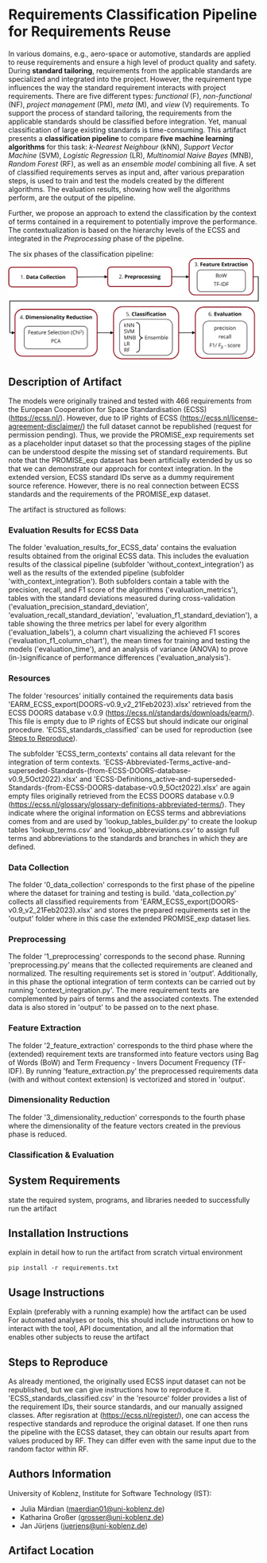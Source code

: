 # Requirements Classification Pipeline for Requirements Reuse

In various domains, e.g., aero-space or automotive, standards are applied to reuse requirements and ensure a high level of product quality and safety. During **standard tailoring**, requirements from the applicable standards are specialized and integrated into the project. However, the requirement type influences the way the standard requirement interacts with project requirements. There are five different types: *functional* (F), *non-functional* (NF), *project management* (PM), *meta* (M), and *view* (V) requirements. To support the process of standard tailoring, the requirements from the applicable standards should be classified before integration. Yet, manual classification of large existing standards is time-consuming. This artifact presents a **classification pipeline** to compare **five machine learning algorithms** for this task: *k-Nearest Neighbour* (kNN), *Support Vector Machine* (SVM), *Logistic Regression* (LR), *Multinomial Naive Bayes* (MNB), *Random Forest* (RF), as well as an *ensemble model* combining all five. A set of classified requirements serves as input and, after various preparation steps, is used to train and test the models created by the different algorithms. The evaluation results, showing how well the algorithms perform, are the output of the pipeline.

Further, we propose an approach to extend the classification by the context of terms contained in a requirement to potentially improve the performance. The contextualization is based on the hierarchy levels of the ECSS and integrated in the *Preprocessing* phase of the pipeline.

The six phases of the classification pipeline:
![pipeline image](resources/pipeline_image.jpg?raw=true "Requirements Classification Pipeline")

## Description of Artifact
The models were originally trained and tested with 466 requirements from the European Cooperation for Space Standardisation (ECSS) (https://ecss.nl/). However, due to IP rights of ECSS (https://ecss.nl/license-agreement-disclaimer/) the full dataset cannot be republished (request for permission pending). Thus, we provide the PROMISE_exp requirements set as a placeholder input dataset so that the processing stages of the pipline can be understood despite the missing set of standard requirements. But note that the PROMISE_exp dataset has been artificially extended by us so that we can demonstrate our approach for context integration. In the extended version, ECSS standard IDs serve as a dummy requirement source reference. However, there is no real connection between ECSS standards and the requirements of the PROMISE_exp dataset.

The artifact is structured as follows:

### Evaluation Results for ECSS Data
The folder 'evaluation_results_for_ECSS_data' contains the evaluation results obtained from the original ECSS data. This includes the evaluation results of the classical pipeline (subfolder 'without_context_integration') as well as the results of the extended pipeline (subfolder 'with_context_integration'). Both subfolders contain a table with the precision, recall, and F1 score of the algorithms ('evaluation_metrics'), tables with the standard deviations measured during cross-validation ('evaluation_precision_standard_deviation', 'evaluation_recall_standard_deviation', 'evaluation_f1_standard_deviation'), a table showing the three metrics per label for every algorithm ('evaluation_labels'), a column chart visualizing the achieved F1 scores ('evaluation_f1_column_chart'), the mean times for training and testing the models ('evaluation_time'), and an analysis of variance (ANOVA) to prove (in-)significance of performance differences ('evaluation_analysis').

### Resources
The folder 'resources' initially contained the requirements data basis 'EARM_ECSS_export(DOORS-v0.9_v2_21Feb2023).xlsx' retrieved from the ECSS DOORS database v.0.9 (https://ecss.nl/standards/downloads/earm/). This file is empty due to IP rights of ECSS but should indicate our original procedure. 'ECSS_standards_classified' can be used for reproduction (see [Steps to Reproduce](#steps-to-reproduce)).

The subfolder 'ECSS_term_contexts' contains all data relevant for the integration of term contexts. 'ECSS-Abbreviated-Terms_active-and-superseded-Standards-(from-ECSS-DOORS-database-v0.9_5Oct2022).xlsx' and 'ECSS-Definitions_active-and-superseded-Standards-(from-ECSS-DOORS-database-v0.9_5Oct2022).xlsx' are again empty files originally retrieved from the ECSS DOORS database v.0.9 (https://ecss.nl/glossary/glossary-definitions-abbreviated-terms/). They indicate where the original information on ECSS terms and abbreviations comes from and are used by 'lookup_tables_builder.py' to create the lookup tables 'lookup_terms.csv' and 'lookup_abbreviations.csv' to assign full terms and abbreviations to the standards and branches in which they are defined.

### Data Collection
The folder '0_data_collection' corresponds to the first phase of the pipeline where the dataset for training and testing is build. 'data_collection.py' collects all classified requirements from 'EARM_ECSS_export(DOORS-v0.9_v2_21Feb2023).xlsx' and stores the prepared requirements set in the 'output' folder where in this case the extended PROMISE_exp dataset lies.

### Preprocessing
The folder '1_preprocessing' corresponds to the second phase. Running 'preprocessing.py' means that the collected requirements are cleaned and normalized. The resulting requirements set is stored in 'output'.
Additionally, in this phase the optional integration of term contexts can be carried out by running 'context_integration.py'. The mere requirement texts are complemented by pairs of terms and the associated contexts. The extended data is also stored in 'output' to be passed on to the next phase.

### Feature Extraction
The folder '2_feature_extraction' corresponds to the third phase where the (extended) requirement texts are transformed into feature vectors using Bag of Words (BoW) and Term Frequency - Invers Document Frequency (TF-IDF). By running 'feature_extraction.py' the preprocessed requirements data (with and without context extension) is vectorized and stored in 'output'.

### Dimensionality Reduction
The folder '3_dimensionality_reduction' corresponds to the fourth phase where the dimensionality of the feature vectors created in the previous phase is reduced.

### Classification & Evaluation

## System Requirements
state the required system, programs, and libraries needed to successfully run the artifact

## Installation Instructions
explain in detail how to run the artifact from scratch
virtual environment

```
pip install -r requirements.txt
```
## Usage Instructions
Explain (preferably with a running example) how the artifact can be used
For automated analyses or tools, this should include instructions on how to interact with the tool, API documentation, and all the information that enables other subjects to reuse the artifact

## Steps to Reproduce
As already mentioned, the originally used ECSS input dataset can not be republished, but we can give instructions how to reproduce it. 'ECSS_standards_classified.csv' in the 'resource' folder provides a list of the requirement IDs, their source standards, and our manually assigned classes. After regisration at (https://ecss.nl/register/), one can access the respective standards and reproduce the original dataset.
If one then runs the pipeline with the ECSS dataset, they can obtain our results apart from values produced by RF. They can differ even with the same input due to the random factor within RF.

## Authors Information
University of Koblenz, Institute for Software Technology (IST):
- Julia Märdian (maerdian01@uni-koblenz.de)
- Katharina Großer (grosser@uni-koblenz.de)
- Jan Jürjens (juerjens@uni-koblenz.de)

## Artifact Location
